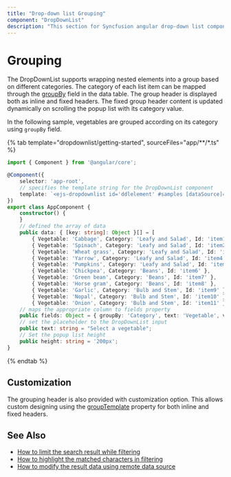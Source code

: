 ```yaml
---
title: "Drop-down list Grouping"
component: "DropDownList"
description: "This section for Syncfusion angular drop-down list component demonstrates the grouping based on different categories with individual header."
---
```


# Grouping

The DropDownList supports wrapping nested elements into a group based on different categories. The category
of each list item can be mapped through the [groupBy](../api/drop-down-list/#fields) field in
the data table. The group header is displayed both as inline and fixed headers. The fixed group header content
is updated dynamically on scrolling the popup list with its category value.

In the following sample, vegetables are grouped according on its category using `groupBy` field.

{% tab template="dropdownlist/getting-started", sourceFiles="app/**/*.ts"  %}

```typescript
import { Component } from '@angular/core';

@Component({
    selector: 'app-root',
    // specifies the template string for the DropDownList component
    template: `<ejs-dropdownlist id='ddlelement' #samples [dataSource]='data' [fields]='fields' [placeholder]='text' [popupHeight]='height'></ejs-dropdownlist>`
})
export class AppComponent {
    constructor() {
    }
    // defined the array of data
    public data: { [key: string]: Object }[] = [
        { Vegetable: 'Cabbage', Category: 'Leafy and Salad', Id: 'item1' },
        { Vegetable: 'Spinach', Category: 'Leafy and Salad', Id: 'item2' },
        { Vegetable: 'Wheat grass', Category: 'Leafy and Salad', Id: 'item3' },
        { Vegetable: 'Yarrow', Category: 'Leafy and Salad', Id: 'item4' },
        { Vegetable: 'Pumpkins', Category: 'Leafy and Salad', Id: 'item5' },
        { Vegetable: 'Chickpea', Category: 'Beans', Id: 'item6' },
        { Vegetable: 'Green bean', Category: 'Beans', Id: 'item7' },
        { Vegetable: 'Horse gram', Category: 'Beans', Id: 'item8' },
        { Vegetable: 'Garlic', Category: 'Bulb and Stem', Id: 'item9' },
        { Vegetable: 'Nopal', Category: 'Bulb and Stem', Id: 'item10' },
        { Vegetable: 'Onion', Category: 'Bulb and Stem', Id: 'item11' }];
    // maps the appropriate column to fields property
    public fields: Object = { groupBy: 'Category', text: 'Vegetable', value: 'Id' };
    // set the placeholder to the DropDownList input
    public text: string = "Select a vegetable";
    // Set the popup list height
    public height: string = '200px';
}
```

{% endtab %}

## Customization

The grouping header is also provided with customization option. This allows custom designing using
the [groupTemplate](../api/drop-down-list/#grouptemplate) property for both
inline and fixed headers.

## See Also

* [How to limit the search result while filtering](./how-to/search-on-filtering/)
* [How to highlight the matched characters in filtering](./how-to/highlight-filtering/)
* [How to modify the result data using remote data source](./how-to/modify-data/)